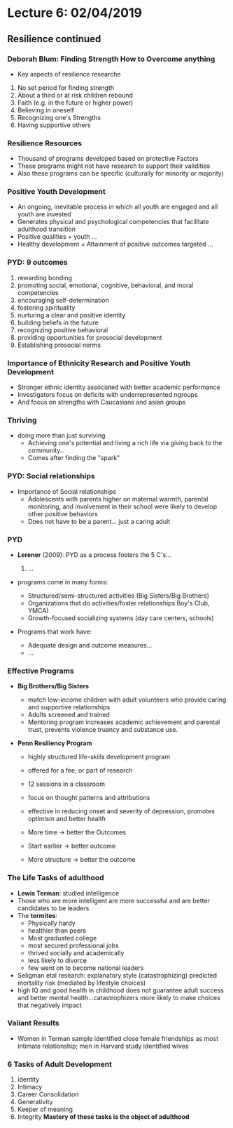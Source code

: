 # Lecture 6: 02/04/2019

## Resilience continued

### **Deborah Blum**: Finding Strength How to Overcome anything
* Key aspects of resilience researche
1. No set period for finding strength
2. About a third or at risk children rebound
3. Faith (e.g. in the future or higher power)
5. Believing in oneself
6. Recognizing one's Strengths
7. Having supportive others

### Resilience Resources
* Thousand of programs developed based on protective Factors
* These programs might not have research to support their validities
* Also these programs can be specific (culturally for minority or majority)

### Positive Youth Development
* An ongoing, inevitable process in which all youth are engaged and all youth are invested
* Generates physical and psychological competencies that facilitate adulthood transition
* Positive qualities + youth ...
* Healthy development = Attainment of positive outcomes targeted ...

### PYD: 9 outcomes
1. rewarding bonding
2. promoting social, emotional, cognitive, behavioral, and moral competencies
3. encouraging self-determination
4. fostering spirituality
5. nurturing a clear and positive identity
6. building beliefs in the future
7. recognizing positive behavioral
8. providing opportunities for prosocial development
9. Establishing prosocial norms

### Importance of Ethnicity Research and Positive Youth Development
* Stronger ethnic identity associated with better academic performance
* Investigators focus on deficits with underrepresented ngroups
* And focus on strengths with Caucasians and asian groups

### Thriving
* doing more than just surviving
  * Achieving one's potential and living a rich life via giving back to the community..
  * Comes after finding the "spark"

### PYD: Social relationships
* Importance of Social relationships
  - Adolescents with parents higher on maternal warmth, parental monitoring, and involvement in their school were likely to develop other positive behaviors
  - Does not have to be a parent... just a caring adult

### PYD
* **Lerener** (2009): PYD as a process fosters the 5 C's...
  1. ...

* programs come in many forms:
  * Structured/semi-structured activities (Big Sisters/Big Brothers)
  * Organizations that do activities/foster relationships Boy's Club, YMCA)
  * Growth-focused socializing systems (day care centers, schools)

* Programs that work have:
  * Adequate design and outcome measures...
  * ...

### Effective Programs
* **Big Brothers/Big Sisters**
  * match low-income children with adult volunteers who provide caring and supportive relationships
  * Adults screened and trained
  * Mentoring program increases academic achievement and parental trust, prevents violence truancy and substance use.

* **Penn Resiliency Program**
  * highly structured life-skills development program
  * offered for a fee, or part of research
  * 12 sessions in a classroom
  * focus on thought patterns and attributions
  * effective in reducing onset and severity of depression, promotes optimism and better health

  * More time -> better the Outcomes
  * Start earlier -> better outcome
  * More structure -> better the outcome

### The Life Tasks of adulthood
* **Lewis Terman**: studied intelligence
* Those who are more intelligent are more successful and are better candidates to be leaders
* The **termites**:
  * Physically hardy
  * healthier than peers
  * Most graduated college
  * most secured professional jobs
  * thrived socially and academically
  * less likely to divorce
  * few went on to become national leaders
* Seligman etal research: explanatory style (catastrophizing) predicted mortality risk (mediated by lifestyle choices)
* high IQ and good health in childhood does not guarantee adult success and better mental health...catastrophizers more likely to make choices that negatively impact

### Valiant Results
* Women in Terman sample identified close female friendships as most intimate relationship; men in Harvard study identified wives

### 6 Tasks of Adult Development
1. identity
2. Intimacy
3. Career Consolidation
4. Generativity
5. Keeper of meaning
6. Integrity
**Mastery of these tasks is the object of adulthood**
